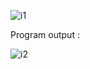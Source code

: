 
![i1](https://github.com/erolcum/Stateless/assets/110387801/4f492ffb-186d-433e-8953-01ff5207b48b)<br>

Program output :<br>

![i2](https://github.com/erolcum/Stateless/assets/110387801/201cdf3a-9a10-4788-ac8e-dc95b8a2a275)
